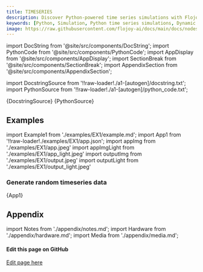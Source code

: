 ```yaml
---
title: TIMESERIES
description: Discover Python-powered time series simulations with Flojoy's TIMESERIES node. The TIMESERIES node generates a random timeseries vector.
keywords: [Python, Simulation, Python time series simulations, Dynamic time series modeling, Time series forecasting, Flojoy generator nodes, Python simulation tools, Time series analysis techniques, Time series simulation examples, Python simulation documentation, Dynamic data analysis, Time series modeling in Python]
image: https://raw.githubusercontent.com/flojoy-ai/docs/main/docs/nodes/GENERATORS/SIMULATIONS/TIMESERIES/examples/EX1/output.jpeg
---
```


[//]: # (Custom component imports)

import DocString from '@site/src/components/DocString';
import PythonCode from '@site/src/components/PythonCode';
import AppDisplay from '@site/src/components/AppDisplay';
import SectionBreak from '@site/src/components/SectionBreak';
import AppendixSection from '@site/src/components/AppendixSection';

[//]: # (Docstring)

import DocstringSource from '!!raw-loader!./a1-[autogen]/docstring.txt';
import PythonSource from '!!raw-loader!./a1-[autogen]/python_code.txt';

<DocString>{DocstringSource}</DocString>
<PythonCode GLink='GENERATORS/SIMULATIONS/TIMESERIES/TIMESERIES.py'>{PythonSource}</PythonCode>

<SectionBreak />

[//]: # (Examples)

## Examples

import Example1 from './examples/EX1/example.md';
import App1 from '!!raw-loader!./examples/EX1/app.json';
import appImg from './examples/EX1/app.jpeg'
import appImgLight from './examples/EX1/app_light.jpeg'
import outputImg from './examples/EX1/output.jpeg'
import outputLight from './examples/EX1/output_light.jpeg'

### Generate random timeseries data

<AppDisplay 
    nodeLabel='TIMESERIES'
    appImg={appImg}
    appLight={appImgLight}
    outputLight={outputLight}
    outputImg={outputImg}
    >
    {App1}
</AppDisplay>

<Example1 />

<SectionBreak />

[//]: # (Appendix)

## Appendix

import Notes from './appendix/notes.md';
import Hardware from './appendix/hardware.md';
import Media from './appendix/media.md';

<AppendixSection index={0} folderPath='nodes/GENERATORS/SIMULATIONS/TIMESERIES/appendix/'><Notes /></AppendixSection>
<AppendixSection index={1} folderPath='nodes/GENERATORS/SIMULATIONS/TIMESERIES/appendix/'><Hardware /></AppendixSection>
<AppendixSection index={2} folderPath='nodes/GENERATORS/SIMULATIONS/TIMESERIES/appendix/'><Media /></AppendixSection>

<SectionBreak />

[//]: # (Edit page on GitHub)

#### Edit this page on GitHub

[Edit page here](https://github.com/flojoy-ai/docs/tree/main/docs/nodes/GENERATORS/SIMULATIONS/TIMESERIES)
